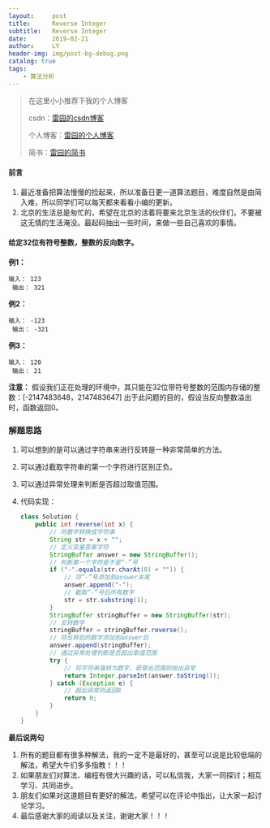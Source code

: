 ```yaml
---
layout:     post
title:      Reverse Integer
subtitle:   Reverse Integer
date:       2019-02-21
author:     LY
header-img: img/post-bg-debug.png
catalog: true
tags:
    - 算法分析
---
```


> 在这里小小推荐下我的个人博客
>
> csdn：[雷园的csdn博客](https://blog.csdn.net/leiyuan2580)
>
> 个人博客：[雷园的个人博客](https://imlcl.store)
>
> 简书：[雷园的简书](https://www.jianshu.com/u/016322e40e1f)
>

#### 前言

1. 最近准备把算法慢慢的捡起来，所以准备日更一道算法题目，难度自然是由简入难，所以同学们可以每天都来看看小编的更新。
2. 北京的生活总是匆忙的，希望在北京的活着将要来北京生活的伙伴们，不要被这无情的生活淹没。最起码抽出一些时间，来做一些自己喜欢的事情。

#### 给定32位有符号整数，整数的反向数字。

**例1：**

```
输入： 123
 输出： 321
```

**例2：**

```
输入： -123
 输出： -321
```

**例3：**

```
输入： 120
 输出： 21
```

**注意：**
假设我们正在处理的环境中，其只能在32位带符号整数的范围内存储的整数：[-2147483648，2147483647] 出于此问题的目的，假设当反向整数溢出时，函数返回0。

### 解题思路

1. 可以想到的是可以通过字符串来进行反转是一种非常简单的方法。

2. 可以通过截取字符串的第一个字符进行区别正负。

3. 可以通过异常处理来判断是否超过取值范围。

4. 代码实现：

   ```java
   class Solution {
       public int reverse(int x) {
           // 将数字转换成字符串
           String str = x + "";
           // 定义变量答案字符
           StringBuffer answer = new StringBuffer();
           // 判断第一个字符是不是“-”号
           if ("-".equals(str.charAt(0) + "")) {
               // 将“-”号添加到answer末尾
               answer.append("-");
               // 截取“-”号后所有数字
               str = str.substring(1);
           }
           StringBuffer stringBuffer = new StringBuffer(str);
           // 反转数字
           stringBuffer = stringBuffer.reverse();
           // 将反转后的数字添加到answer后
           answer.append(stringBuffer);
           // 通过异常处理判断是否超出取值范围
           try {
               // 将字符串强转为数字，若穿出范围则抛出异常
               return Integer.parseInt(answer.toString());
           } catch (Exception e) {
               // 超出异常则返回0
               return 0;
           }
       }
   }
   ```

**最后说两句**

1. 所有的题目都有很多种解法，我的一定不是最好的，甚至可以说是比较低端的解法，希望大牛们多多指教！！！
2. 如果朋友们对算法、编程有很大兴趣的话，可以私信我，大家一同探讨；相互学习、共同进步。
3. 朋友们如果对这道题目有更好的解法，希望可以在评论中指出，让大家一起讨论学习。
4. 最后感谢大家的阅读以及关注，谢谢大家！！！
